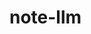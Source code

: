# note-llm













































































































































































































